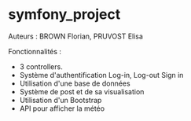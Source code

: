 # symfony_project
Auteurs : BROWN Florian, PRUVOST Elisa

Fonctionnalités :
- 3 controllers.
- Système d'authentification Log-in, Log-out Sign in
- Utilisation d'une base de données
- Système de post et de sa visualisation
- Utilisation d'un Bootstrap
- API pour afficher la météo
